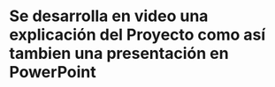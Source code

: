 # Se desarrolla en video una explicación del Proyecto como así tambien una presentación en PowerPoint
